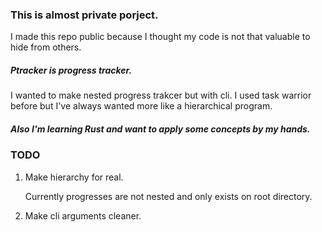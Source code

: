 ### This is almost private porject.

I made this repo public because I thought my code is not that valuable to hide from others.

##### Ptracker is progress tracker.

I wanted to make nested progress trakcer but with cli. I used task warrior before but I've always wanted more like a hierarchical program.

##### Also I'm learning Rust and want to apply some concepts by my hands.


### TODO

1. Make hierarchy for real.

    Currently progresses are not nested and only exists on root directory.

2. Make cli arguments cleaner.
